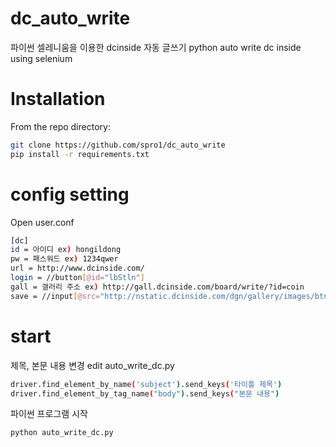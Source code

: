 ﻿# dc_auto_write
파이썬 셀레니움을 이용한 dcinside 자동 글쓰기
python auto write dc inside using selenium

# Installation

From the repo directory:
```bash
git clone https://github.com/spro1/dc_auto_write
pip install -r requirements.txt
```

# config setting
Open user.conf
```bash
[dc]
id = 아이디 ex) hongildong
pw = 패스워드 ex) 1234qwer
url = http://www.dcinside.com/
login = //button[@id="lbStln"]
gall = 갤러리 주소 ex) http://gall.dcinside.com/board/write/?id=coin
save = //input[@src="http://nstatic.dcinside.com/dgn/gallery/images/btn_save.gif"]
```

# start
제목, 본문 내용 변경
edit auto_write_dc.py
```bash
driver.find_element_by_name('subject').send_keys('타이틀 제목')
driver.find_element_by_tag_name("body").send_keys("본문 내용")
```
파이썬 프로그램 시작
```bash
python auto_write_dc.py
```

# 